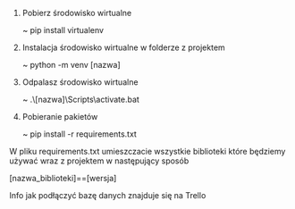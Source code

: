 1. Pobierz środowisko wirtualne

    ~ pip install virtualenv

2. Instalacja środowisko wirtualne w folderze z projektem

    ~ python -m venv [nazwa]

4. Odpalasz środowisko wirtualne
   
    ~ .\\[nazwa]\Scripts\activate.bat

6. Pobieranie pakietów

    ~ pip install -r requirements.txt

W pliku requirements.txt umieszczacie wszystkie biblioteki które będziemy używać wraz z projektem w następujący sposób

  [nazwa_biblioteki]==[wersja]

Info jak podłączyć bazę danych znajduje się na Trello
